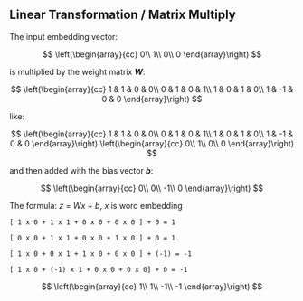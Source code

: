 Linear Transformation / Matrix Multiply
---------------------------------------

The input embedding vector:

$$
\left(\begin{array}{cc}
0\\
1\\
0\\
0
\end{array}\right)
$$

is multiplied by the weight matrix _**W**_:

$$
\left(\begin{array}{cc}
1 & 1 & 0 & 0\\
0 & 1 & 0 & 1\\
1 & 0 & 1 & 0\\
1 & -1 & 0 & 0
\end{array}\right)
$$

like:


$$
\left(\begin{array}{cc}
1 & 1 & 0 & 0\\
0 & 1 & 0 & 1\\
1 & 0 & 1 & 0\\
1 & -1 & 0 & 0
\end{array}\right)
\left(\begin{array}{cc}
0\\
1\\
0\\
0
\end{array}\right)
$$

and then added with the bias vector _**b**_:

$$
\left(\begin{array}{cc}
0\\
0\\
-1\\
0
\end{array}\right)
$$

The formula: _z_ = _Wx_ + _b_, _x_ is word embedding

```
[ 1 x 0 + 1 x 1 + 0 x 0 + 0 x 0 ] + 0 = 1

[ 0 x 0 + 1 x 1 + 0 x 0 + 1 x 0 ] + 0 = 1

[ 1 x 0 + 0 x 1 + 1 x 0 + 0 x 0 ] + (-1) = -1

[ 1 x 0 + (-1) x 1 + 0 x 0 + 0 x 0] + 0 = -1
```

$$
\left(\begin{array}{cc}
1\\
1\\
-1\\
-1
\end{array}\right)
$$